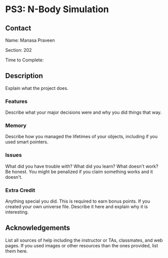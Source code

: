 # PS3: N-Body Simulation

## Contact
Name: Manasa Praveen

Section: 202

Time to Complete:


## Description
Explain what the project does.

### Features
Describe what your major decisions were and why you did things that way.

### Memory
Describe how you managed the lifetimes of your objects, including if you used smart pointers.

### Issues
What did you have trouble with?  What did you learn?  What doesn't work?  Be honest.  You might be penalized if you claim something works and it doesn't.

### Extra Credit
Anything special you did.  This is required to earn bonus points.
If you created your own universe file.  Describe it here and explain why it is interesting.

## Acknowledgements
List all sources of help including the instructor or TAs, classmates, and web pages.
If you used images or other resources than the ones provided, list them here.
